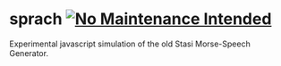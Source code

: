 sprach [![No Maintenance Intended](http://unmaintained.tech/badge.svg)](http://unmaintained.tech/)
======

Experimental javascript simulation of the old Stasi Morse-Speech Generator.
